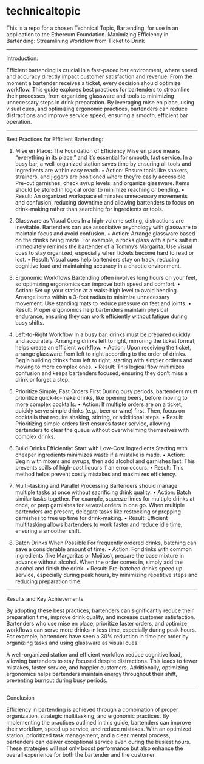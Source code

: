 # technicaltopic
This is a repo for a chosen Technical Topic, Bartending, for use in an application to the Ethereum Foundation.
Maximizing Efficiency in Bartending: Streamlining Workflow from Ticket to Drink
________________________________________
Introduction:

Efficient bartending is crucial in a fast-paced bar environment, where speed and accuracy directly impact customer satisfaction and revenue. 
From the moment a bartender receives a ticket, every decision should optimize workflow. This guide explores best practices for bartenders to 
streamline their processes, from organizing glassware and tools to minimizing unnecessary steps in drink preparation. By leveraging mise en place, 
using visual cues, and optimizing ergonomic practices, bartenders can reduce distractions and improve service speed, ensuring a smooth, efficient bar operation.
________________________________________

Best Practices for Efficient Bartending:

1. Mise en Place: The Foundation of Efficiency
Mise en place means “everything in its place,” and it’s essential for smooth, fast service. In a busy bar, a well-organized station saves time by ensuring
all tools and ingredients are within easy reach.
•	Action: Ensure tools like shakers, strainers, and jiggers are positioned where they’re easily accessible. Pre-cut garnishes, check syrup levels, and
organize glassware. Items should be stored in logical order to minimize reaching or bending.
•	Result: An organized workspace eliminates unnecessary movements and confusion, reducing downtime and allowing bartenders to focus on drink-making rather
 than searching for ingredients or tools.

3. Glassware as Visual Cues
In a high-volume setting, distractions are inevitable. Bartenders can use associative psychology with glassware to maintain focus and avoid confusion.
•	Action: Arrange glassware based on the drinks being made. For example, a rocks glass with a pink salt rim immediately reminds the bartender of a Tommy’s
 Margarita. Use visual cues to stay organized, especially when tickets become hard to read or lost.
•	Result: Visual cues help bartenders stay on track, reducing cognitive load and maintaining accuracy in a chaotic environment.

5. Ergonomic Workflows
Bartending often involves long hours on your feet, so optimizing ergonomics can improve both speed and comfort.
•	Action: Set up your station at a waist-high level to avoid bending. Arrange items within a 3-foot radius to minimize unnecessary movement.
Use standing mats to reduce pressure on feet and joints.
•	Result: Proper ergonomics help bartenders maintain physical endurance, ensuring they can work efficiently without fatigue during busy shifts.

7. Left-to-Right Workflow
In a busy bar, drinks must be prepared quickly and accurately. Arranging drinks left to right, mirroring the ticket format, helps create an efficient workflow.
•	Action: Upon receiving the ticket, arrange glassware from left to right according to the order of drinks. Begin building drinks from left to right, starting
with simpler orders and moving to more complex ones.
•	Result: This logical flow minimizes confusion and keeps bartenders focused, ensuring they don’t miss a drink or forget a step.

9. Prioritize Simple, Fast Orders First
During busy periods, bartenders must prioritize quick-to-make drinks, like opening beers, before moving to more complex cocktails.
•	Action: If multiple orders are on a ticket, quickly serve simple drinks (e.g., beer or wine) first. Then, focus on cocktails that require shaking, stirring,
or additional steps.
•	Result: Prioritizing simple orders first ensures faster service, allowing bartenders to clear the queue without overwhelming themselves with complex drinks.

11. Build Drinks Efficiently: Start with Low-Cost Ingredients
Starting with cheaper ingredients minimizes waste if a mistake is made.
•	Action: Begin with mixers and syrups, then add alcohol and garnishes last. This prevents spills of high-cost liquors if an error occurs.
•	Result: This method helps prevent costly mistakes and maximizes efficiency.

13. Multi-tasking and Parallel Processing
Bartenders should manage multiple tasks at once without sacrificing drink quality.
•	Action: Batch similar tasks together. For example, squeeze limes for multiple drinks at once, or prep garnishes for several orders in one go. When multiple
bartenders are present, delegate tasks like restocking or prepping garnishes to free up time for drink-making.
•	Result: Efficient multitasking allows bartenders to work faster and reduce idle time, ensuring a smoother shift.

14. Batch Drinks When Possible
For frequently ordered drinks, batching can save a considerable amount of time.
•	Action: For drinks with common ingredients (like Margaritas or Mojitos), prepare the base mixture in advance without alcohol. When the order comes in, simply add the alcohol and finish the drink.
•	Result: Pre-batched drinks speed up service, especially during peak hours, by minimizing repetitive steps and reducing preparation time.
________________________________________

Results and Key Achievements

By adopting these best practices, bartenders can significantly reduce their preparation time, improve drink quality, and increase customer satisfaction. Bartenders who 
use mise en place, prioritize faster orders, and optimize workflows can serve more drinks in less time, especially during peak hours. For example, bartenders have seen 
a 30% reduction in time per order by organizing tasks and using glassware as visual cues.

A well-organized station and efficient workflow reduce cognitive load, allowing bartenders to stay focused despite distractions. This leads to fewer mistakes, faster service, 
and happier customers. Additionally, optimizing ergonomics helps bartenders maintain energy throughout their shift, preventing burnout during busy periods.
________________________________________

Conclusion

Efficiency in bartending is achieved through a combination of proper organization, strategic multitasking, and ergonomic practices. By implementing the practices outlined in 
this guide, bartenders can improve their workflow, speed up service, and reduce mistakes. With an optimized station, prioritized task management, and a clear mental process, 
bartenders can deliver exceptional service even during the busiest hours. These strategies will not only boost performance but also enhance the overall experience for both the 
bartender and the customer.

